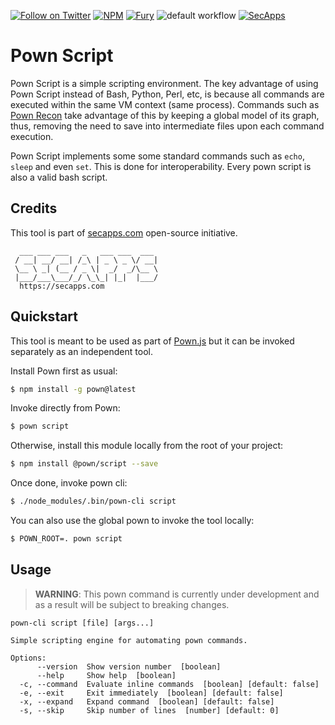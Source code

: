 [![Follow on Twitter](https://img.shields.io/twitter/follow/pownjs.svg?logo=twitter)](https://twitter.com/pownjs)
[![NPM](https://img.shields.io/npm/v/pown.svg)](https://www.npmjs.com/package/pown)
[![Fury](https://img.shields.io/badge/version-3x%20Rage-red.svg)](https://github.com/pownjs/lobby)
![default workflow](https://github.com/pownjs/git/actions/workflows/default.yaml/badge.svg)
[![SecApps](https://img.shields.io/badge/credits-SecApps-black.svg)](https://secapps.com)

# Pown Script

Pown Script is a simple scripting environment. The key advantage of using Pown Script instead of Bash, Python, Perl, etc, is because all commands are executed within the same VM context (same process). Commands such as [Pown Recon](https://github.com/pownjs/pown-script) take advantage of this by keeping a global model of its graph, thus, removing the need to save into intermediate files upon each command execution.

Pown Script implements some some standard commands such as `echo`, `sleep` and even `set`. This is done for interoperability. Every pown script is also a valid bash script.

## Credits

This tool is part of [secapps.com](https://secapps.com) open-source initiative.

```
  ___ ___ ___   _   ___ ___  ___
 / __| __/ __| /_\ | _ \ _ \/ __|
 \__ \ _| (__ / _ \|  _/  _/\__ \
 |___/___\___/_/ \_\_| |_|  |___/
  https://secapps.com
```

## Quickstart

This tool is meant to be used as part of [Pown.js](https://github.com/pownjs/pown) but it can be invoked separately as an independent tool.

Install Pown first as usual:

```sh
$ npm install -g pown@latest
```

Invoke directly from Pown:

```sh
$ pown script
```

Otherwise, install this module locally from the root of your project:

```sh
$ npm install @pown/script --save
```

Once done, invoke pown cli:

```sh
$ ./node_modules/.bin/pown-cli script
```

You can also use the global pown to invoke the tool locally:

```sh
$ POWN_ROOT=. pown script
```

## Usage

> **WARNING**: This pown command is currently under development and as a result will be subject to breaking changes.

```
pown-cli script [file] [args...]

Simple scripting engine for automating pown commands.

Options:
      --version  Show version number  [boolean]
      --help     Show help  [boolean]
  -c, --command  Evaluate inline commands  [boolean] [default: false]
  -e, --exit     Exit immediately  [boolean] [default: false]
  -x, --expand   Expand command  [boolean] [default: false]
  -s, --skip     Skip number of lines  [number] [default: 0]
```
